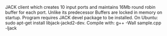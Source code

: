 JACK client which creates 10 input ports and maintains 16Mb round robin buffer for each port. Unlike its predecessor Buffers are locked in memory on startup.
Program requires JACK devel package to be installed. On Ubuntu: sudo apt-get install libjack-jackd2-dev.
Compile with: g++ -Wall sample.cpp -ljack